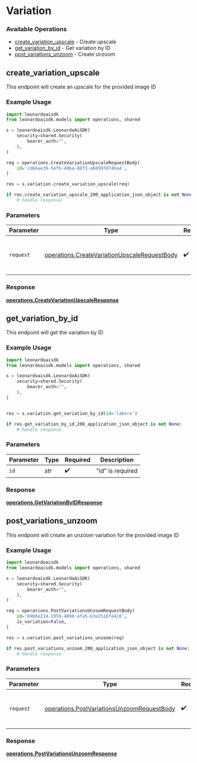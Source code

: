 # Variation

### Available Operations

* [create_variation_upscale](#create_variation_upscale) - Create upscale
* [get_variation_by_id](#get_variation_by_id) - Get variation by ID
* [post_variations_unzoom](#post_variations_unzoom) - Create unzoom

## create_variation_upscale

This endpoint will create an upscale for the provided image ID

### Example Usage

```python
import leonardoaisdk
from leonardoaisdk.models import operations, shared

s = leonardoaisdk.LeonardoAiSDK(
    security=shared.Security(
        bearer_auth="",
    ),
)

req = operations.CreateVariationUpscaleRequestBody(
    id='cd66ae39-5efb-49ba-88f3-a66997074ba4',
)

res = s.variation.create_variation_upscale(req)

if res.create_variation_upscale_200_application_json_object is not None:
    # handle response
```

### Parameters

| Parameter                                                                                                    | Type                                                                                                         | Required                                                                                                     | Description                                                                                                  |
| ------------------------------------------------------------------------------------------------------------ | ------------------------------------------------------------------------------------------------------------ | ------------------------------------------------------------------------------------------------------------ | ------------------------------------------------------------------------------------------------------------ |
| `request`                                                                                                    | [operations.CreateVariationUpscaleRequestBody](../../models/operations/createvariationupscalerequestbody.md) | :heavy_check_mark:                                                                                           | The request object to use for the request.                                                                   |


### Response

**[operations.CreateVariationUpscaleResponse](../../models/operations/createvariationupscaleresponse.md)**


## get_variation_by_id

This endpoint will get the variation by ID

### Example Usage

```python
import leonardoaisdk
from leonardoaisdk.models import operations, shared

s = leonardoaisdk.LeonardoAiSDK(
    security=shared.Security(
        bearer_auth="",
    ),
)


res = s.variation.get_variation_by_id(id='labore')

if res.get_variation_by_id_200_application_json_object is not None:
    # handle response
```

### Parameters

| Parameter          | Type               | Required           | Description        |
| ------------------ | ------------------ | ------------------ | ------------------ |
| `id`               | *str*              | :heavy_check_mark: | "id" is required   |


### Response

**[operations.GetVariationByIDResponse](../../models/operations/getvariationbyidresponse.md)**


## post_variations_unzoom

This endpoint will create an unzoom variation for the provided image ID

### Example Usage

```python
import leonardoaisdk
from leonardoaisdk.models import operations, shared

s = leonardoaisdk.LeonardoAiSDK(
    security=shared.Security(
        bearer_auth="",
    ),
)

req = operations.PostVariationsUnzoomRequestBody(
    id='69b6e214-1959-4890-afa5-63e2516fe4c8',
    is_variation=False,
)

res = s.variation.post_variations_unzoom(req)

if res.post_variations_unzoom_200_application_json_object is not None:
    # handle response
```

### Parameters

| Parameter                                                                                                | Type                                                                                                     | Required                                                                                                 | Description                                                                                              |
| -------------------------------------------------------------------------------------------------------- | -------------------------------------------------------------------------------------------------------- | -------------------------------------------------------------------------------------------------------- | -------------------------------------------------------------------------------------------------------- |
| `request`                                                                                                | [operations.PostVariationsUnzoomRequestBody](../../models/operations/postvariationsunzoomrequestbody.md) | :heavy_check_mark:                                                                                       | The request object to use for the request.                                                               |


### Response

**[operations.PostVariationsUnzoomResponse](../../models/operations/postvariationsunzoomresponse.md)**

